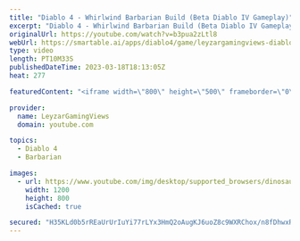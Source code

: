```yaml
---
title: "Diablo 4 - Whirlwind Barbarian Build (Beta Diablo IV Gameplay)"
excerpt: "Diablo 4 - Whirlwind Barbarian Build (Beta Diablo IV Gameplay) Quick Look at the Barbarian Whirlwind Build Guide in the first ..."
originalUrl: https://youtube.com/watch?v=b3pua2zLtl8
webUrl: https://smartable.ai/apps/diablo4/game/leyzargamingviews-diablo-4-whirlwind-barbarian-build-beta-diablo-iv-gameplay/
type: video
length: PT10M33S
publishedDateTime: 2023-03-18T18:13:05Z
heat: 277

featuredContent: "<iframe width=\"800\" height=\"500\" frameborder=\"0\" src=\"https://www.youtube.com/embed/b3pua2zLtl8\" allow=\"accelerometer; autoplay; encrypted-media; gyroscope; picture-in-picture\" allowfullscreen></iframe>"

provider:
  name: LeyzarGamingViews
  domain: youtube.com

topics:
  - Diablo 4
  - Barbarian

images:
  - url: https://www.youtube.com/img/desktop/supported_browsers/dinosaur.png
    width: 1200
    height: 800
    isCached: true

secured: "H35KLd0b5rREaUrUrIuYi77rLYx3HmQ2oAugKJ6uoZ8c9WXRChox/n8fDhwxRV3vqdEi/+kqi9ZFXMlRTMHIIKTsSKok4SiliBs21GVQEAqGvYIWhI59ITFidSsy6iBotzlM3l3ovdkboFE8Vp+yrDNOkH9JWd4xLEgfba+WnK2uDvCZYKbkvlhmgjMuvCbkFS4GYcsn1p0OiXNmSwOeewaPvAixRQ69Z6A70u9tlusrGwMAcULXuoOcZiWxqPMmlSewE4IdT/HVu1xf6KntXwOs0jg4Rn/q+uRfDsPyloz7sF/i7wX82NgD5F/2JtDb7owTLh5YAtK/+UCUDdjpvfOWK021/W14YkzIY9neXbTZPubyUBPoOctnKYq58Q6qKHpgXNTssEXL1/2uE0L0tTyYJ9kqRyXUWVYlJMK5/Pw=;vKKPhRFlPj+5A+9KrtqUoQ=="
---
```


